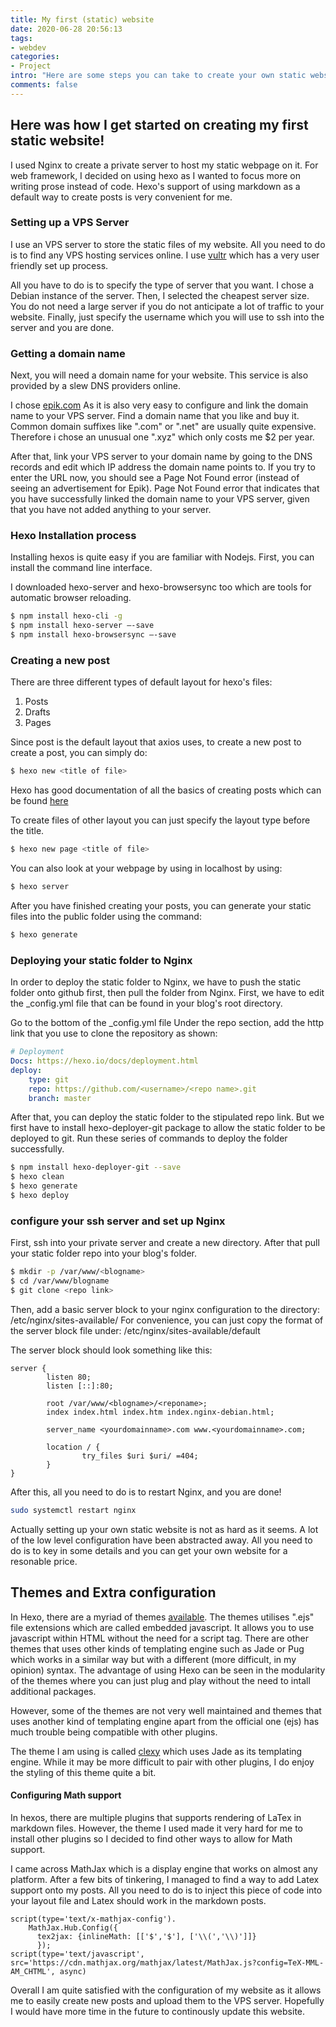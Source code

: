 ```yaml
---
title: My first (static) website
date: 2020-06-28 20:56:13
tags: 
- webdev
categories: 
- Project
intro: "Here are some steps you can take to create your own static website too"
comments: false
---
```


## Here was how I get started on creating my first static website!

I used Nginx to create a private server to host my static webpage on it. For web framework, I decided on using hexo as I wanted to focus more on writing prose instead of code. Hexo's support of using markdown as a default way to create posts is very convenient for me.

### Setting up a VPS Server
I use an VPS server to store the static files of my website. All you need to do is to find any VPS hosting services online. I use [vultr](https://www.vultr.com/) which has a very user friendly set up process. 

All you have to do is to specify the type of server that you want. I chose a Debian instance of the server. Then, I selected the cheapest server size. You do not need a large server if you do not anticipate a lot of traffic to your website. Finally, just specify the username which you will use to ssh into the server and you are done. 

### Getting a domain name
Next, you will need a domain name for your website. This service is also provided by a slew DNS providers online. 

I chose [epik.com](https://www.epik.com/) As it is also very easy to configure and link the domain name to your VPS server. Find a domain name that you like and buy it. Common domain suffixes like ".com" or ".net" are usually quite expensive. Therefore i chose an unusual one ".xyz" which only costs me $2 per year. 

After that, link your VPS server to your domain name by going to the DNS records and edit which IP address the domain name points to. If you try to enter the URL now, you should see a Page Not Found error (instead of seeing an advertisement for Epik). Page Not Found error that indicates that you have successfully linked the domain name to your VPS server, given that you have not added anything to your server. 

### Hexo Installation process

Installing hexos is quite easy if you are familiar with Nodejs. First, you can install the command line interface. 

I downloaded hexo-server and hexo-browsersync too which are tools for automatic browser reloading.

```bash
$ npm install hexo-cli -g
$ npm install hexo-server —-save
$ npm install hexo-browsersync —-save
```

### Creating a new post

There are three different types of default layout for hexo's files:

1. Posts
2. Drafts
3. Pages

Since post is the default layout that axios uses, to create a new post to create a post, you can simply do:

```bash
$ hexo new <title of file>
```

Hexo has good documentation of all the basics of creating posts which can be found [here](https://hexo.io/docs/writing.html)

To create files of other layout you can just specify the layout type before the title.

```bash
$ hexo new page <title of file>
```

You can also look at your webpage by using in localhost by using:

```bash
$ hexo server
```


After you have finished creating your posts, you can generate your static files into the public folder using the command:
```bash
$ hexo generate
```

### Deploying your static folder to Nginx

In order to deploy the static folder to Nginx, we have to push the static folder onto github first, then pull the folder from Nginx. First, we have to edit the \_config.yml file that can be found in your blog's root directory.

Go to the bottom of the \_config.yml file
Under the repo section, add the http link that you use to clone the repository as shown: 

```yml
# Deployment
Docs: https://hexo.io/docs/deployment.html
deploy: 
    type: git
    repo: https://github.com/<username>/<repo name>.git
    branch: master     
```

After that, you can deploy the static folder to the stipulated repo link. But we first have to install hexo-deployer-git package to allow the static folder to be deployed to git. Run these series of commands to deploy the folder successfully.

```bash
$ npm install hexo-deployer-git --save
$ hexo clean
$ hexo generate
$ hexo deploy
```

### configure your ssh server and set up Nginx

First, ssh into your private server and create a new directory. After that pull your static folder repo into your blog's folder.
```bash
$ mkdir -p /var/www/<blogname>
$ cd /var/www/blogname
$ git clone <repo link>
```
Then, add a basic server block to your nginx configuration to the directory: /etc/nginx/sites-available/ 
For convenience, you can just copy the format of the server block file under:  /etc/nginx/sites-available/default

The server block should look something like this: 
```
server {
        listen 80;
        listen [::]:80;

        root /var/www/<blogname>/<reponame>;
        index index.html index.htm index.nginx-debian.html;

        server_name <yourdomainname>.com www.<yourdomainname>.com;

        location / {
                try_files $uri $uri/ =404;
        }
}
```
After this, all you need to do is to restart Nginx, and you are done!

```bash
sudo systemctl restart nginx
```

Actually setting up your own static website is not as hard as it seems. A lot of the low level configuration have been abstracted away. All you need to do is to key in some details and you can get your own website for a resonable price.


## Themes and Extra configuration
In Hexo, there are a myriad of themes [available](https://hexo.io/themes/). The themes utilises ".ejs" file extensions which are called embedded javascript. It allows you to use javascript within HTML without the need for a script tag. There are other themes that uses other kinds of templating engine such as Jade or Pug which works in a similar way but with a different (more difficult, in my opinion) syntax. The advantage of using Hexo can be seen in the modularity of the themes where you can just plug and play without the need to intall additional packages. 

However, some of the themes are not very well maintained and themes that uses another kind of templating engine apart from the official one (ejs) has much trouble being compatible with other plugins. 

The theme I am using is called [clexy](https://github.com/mkkhedawat/clexy) which uses Jade as its templating engine. While it may be more difficult to pair with other plugins, I do enjoy the styling of this theme quite a bit. 

#### Configuring Math support
In hexos, there are multiple plugins that supports rendering of LaTex in markdown files. However, the theme I used made it very hard for me to install other plugins so I decided to find other ways to allow for Math support. 

I came across MathJax which is a display engine that works on almost any platform. After a few bits of tinkering, I managed to find a way to add Latex support onto my posts. All you need to do is to inject this piece of code into your layout file and Latex should work in the markdown posts.

```jade
script(type='text/x-mathjax-config').
    MathJax.Hub.Config({
      tex2jax: {inlineMath: [['$','$'], ['\\(','\\)']]}
      });
script(type='text/javascript', src='https://cdn.mathjax.org/mathjax/latest/MathJax.js?config=TeX-MML-AM_CHTML', async)
```

Overall I am quite satisfied with the configuration of my website as it allows me to easily create new posts and upload them to the VPS server. Hopefully I would have more time in the future to continously update this website. 



